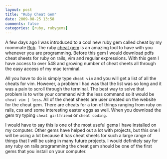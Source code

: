```yaml
---
layout: post
title: "Ruby Cheat Gem"
date: 2009-08-25 13:58
comments: false
categories: [ruby, rubygems]
---
```


A few days ago I was introduced to a cool new ruby gem called cheat by
my roommate [Rob][]. The ruby [cheat gem][] is an amazing tool to have
with you whenever you are programming. Before this gem I would download
pdfs cheat sheets for ruby on rails, vim and regular expressions. With
this gem I have access to over 548 and growing number of cheat sheets
all through the easy access of my mac terminal.

All you have to do is simply type `cheat vim` and you will get a list of
all the cheats for vim. However, a problem I had was that the list was
so long and it was a pain to scroll through the terminal. The best way
to solve that problem is to write your command with the less command so
it would be `cheat vim | less`. All of the cheat sheets are user created
on the website for the cheat gem. There are cheats for a ton of things
ranging from ruby on rails, css and some interesting easter eggs as
well. When you download the gem try typing `cheat girlfriend` or
`cheat coding`.

I would have to say this is one of the most useful gems I have installed
on my computer. Other gems have helped out a lot with projects, but this
one I will be using a lot because it has cheat sheets for such a large
range of things that I will be using in many future projects. I would
definitely say for any ruby on rails programming the cheat gem should be
one of the first gems that you install on your computer.

  [Rob]: http://twitter.com/robolson
  [cheat gem]: http://cheat.errtheblog.com/
